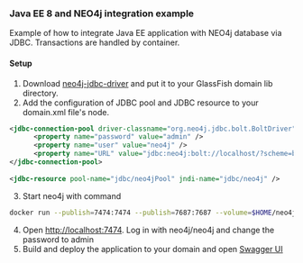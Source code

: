 ### Java EE 8 and NEO4j integration example

Example of how to integrate Java EE application with NEO4j database via JDBC.
Transactions are handled by container.

#### Setup
1. Download [neo4j-jdbc-driver](http://search.maven.org/remotecontent?filepath=org/neo4j/neo4j-jdbc-driver/3.1.0/neo4j-jdbc-driver-3.1.0.jar) and put it to your GlassFish domain lib directory.
2. Add the configuration of JDBC pool and JDBC resource to your domain.xml file's <resources/> node.

```xml
<jdbc-connection-pool driver-classname="org.neo4j.jdbc.bolt.BoltDriver" datasource-classname="" name="jdbc/neo4jPool" res-type="java.sql.Driver">
      <property name="password" value="admin" />
      <property name="user" value="neo4j" />
      <property name="URL" value="jdbc:neo4j:bolt://localhost/?scheme=basic" />
</jdbc-connection-pool>
    
<jdbc-resource pool-name="jdbc/neo4jPool" jndi-name="jdbc/neo4j" />
```
3. Start neo4j with command
```bash
docker run --publish=7474:7474 --publish=7687:7687 --volume=$HOME/neo4j/data:/data neo4j
```
4. Open [http://localhost:7474](http://localhost:7474). Log in with neo4j/neo4j and change the password to admin
5. Build and deploy the application to your domain and open [Swagger UI](http://localhost:8080/webjars/swagger-ui/3.8.0/?url=/swagger.json)